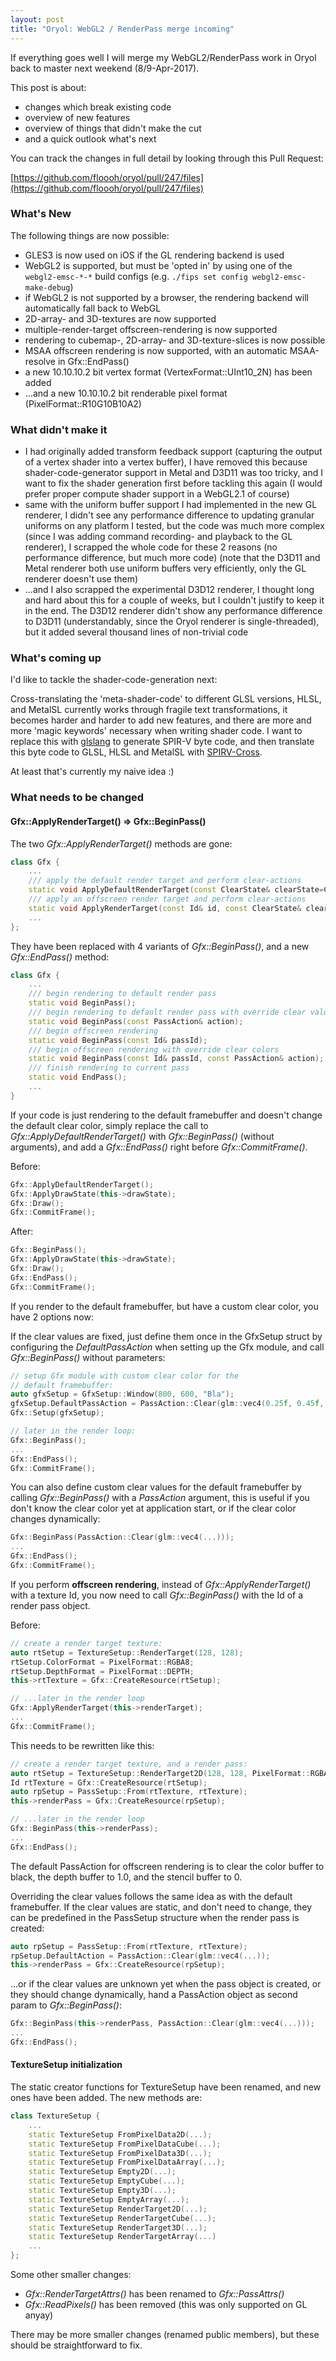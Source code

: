 ```yaml
---
layout: post
title: "Oryol: WebGL2 / RenderPass merge incoming"
---
```


If everything goes well I will merge my WebGL2/RenderPass work in Oryol back
to master next weekend (8/9-Apr-2017).

This post is about:

- changes which break existing code
- overview of new features
- overview of things that didn't make the cut
- and a quick outlook what's next

You can track the changes in full detail by looking through
this Pull Request:

[https://github.com/floooh/oryol/pull/247/files](https://github.com/floooh/oryol/pull/247/files)

### What's New

The following things are now possible:

- GLES3 is now used on iOS if the GL rendering backend is used
- WebGL2 is supported, but must be 'opted in' by using one of the ```webgl2-emsc-*-*``` build configs (e.g. ```./fips set config webgl2-emsc-make-debug```)
- if WebGL2 is not supported by a browser, the rendering backend will automatically fall back to WebGL
- 2D-array- and 3D-textures are now supported
- multiple-render-target offscreen-rendering is now supported
- rendering to cubemap-, 2D-array- and 3D-texture-slices is now possible
- MSAA offscreen rendering is now supported, with an automatic MSAA-resolve in Gfx::EndPass()
- a new 10.10.10.2 bit vertex format (VertexFormat::UInt10_2N) has been added
- ...and a new 10.10.10.2 bit renderable pixel format (PixelFormat::R10G10B10A2)

### What didn't make it

- I had originally added transform feedback support (capturing the output of
a vertex shader into a vertex buffer), I have removed this because
shader-code-generator support in Metal and D3D11 was too tricky, and I want
to fix the shader generation first before tackling this again (I would
prefer proper compute shader support in a WebGL2.1 of course)
- same with the uniform buffer support I had implemented in the new GL
renderer, I didn't see any performance difference to updating granular
uniforms on any platform I tested, but the code was much more complex (since
I was adding command recording- and playback to the GL renderer), I scrapped
the whole code for these 2 reasons (no performance difference, but much more
code) (note that the D3D11 and Metal renderer both use uniform buffers very
efficiently, only the GL renderer doesn't use them)
- ...and I also scrapped the experimental D3D12 renderer, I thought long and
hard about this for a couple of weeks, but I couldn't justify to keep it in
the end. The D3D12 renderer didn't show any performance difference to D3D11
(understandably, since the Oryol renderer is single-threaded), but it added
several thousand lines of non-trivial code

### What's coming up

I'd like to tackle the shader-code-generation next:

Cross-translating the 'meta-shader-code' to different GLSL versions, HLSL,
and MetalSL currently works through fragile text transformations, it becomes
harder and harder to add new features, and there are more and more 'magic
keywords' necessary when writing shader code. I want to replace this with
[glslang](https://github.com/KhronosGroup/glslang) to generate SPIR-V byte
code, and then translate this byte code to GLSL, HLSL and MetalSL with
[SPIRV-Cross](https://github.com/KhronosGroup/SPIRV-Cross).

At least that's currently my naive idea :)

### What needs to be changed

#### Gfx::ApplyRenderTarget() => Gfx::BeginPass()

The two _Gfx::ApplyRenderTarget()_ methods are gone:

```cpp
class Gfx {
    ...
    /// apply the default render target and perform clear-actions
    static void ApplyDefaultRenderTarget(const ClearState& clearState=ClearState());
    /// apply an offscreen render target and perform clear-actions
    static void ApplyRenderTarget(const Id& id, const ClearState& clearState=ClearState());
    ...
};
```
They have been replaced with 4 variants of _Gfx::BeginPass()_, and
a new _Gfx::EndPass()_ method:

```cpp
class Gfx {
    ...
    /// begin rendering to default render pass
    static void BeginPass();
    /// begin rendering to default render pass with override clear values
    static void BeginPass(const PassAction& action);
    /// begin offscreen rendering
    static void BeginPass(const Id& passId);
    /// begin offscreen rendering with override clear colors
    static void BeginPass(const Id& passId, const PassAction& action);
    /// finish rendering to current pass
    static void EndPass();
    ...
}
```

If your code is just rendering to the default framebuffer and 
doesn't change the default clear color, simply replace
the call to _Gfx::ApplyDefaultRenderTarget()_ with _Gfx::BeginPass()_
(without arguments), and add a _Gfx::EndPass()_ right before 
_Gfx::CommitFrame()_.

Before:

```cpp
Gfx::ApplyDefaultRenderTarget();
Gfx::ApplyDrawState(this->drawState);
Gfx::Draw();
Gfx::CommitFrame();
```

After:

```cpp
Gfx::BeginPass();
Gfx::ApplyDrawState(this->drawState);
Gfx::Draw();
Gfx::EndPass();
Gfx::CommitFrame();
```

If you render to the default framebuffer, but have a custom clear
color, you have 2 options now:

If the clear values are fixed, just define them once in the GfxSetup
struct by configuring the _DefaultPassAction_ when setting up the Gfx
module, and call _Gfx::BeginPass()_ without parameters:

```cpp
// setup Gfx module with custom clear color for the
// default framebuffer:
auto gfxSetup = GfxSetup::Window(800, 600, "Bla");
gfxSetup.DefaultPassAction = PassAction::Clear(glm::vec4(0.25f, 0.45f, 0.65f, 1.0f));
Gfx::Setup(gfxSetup);

// later in the render loop:
Gfx::BeginPass();
...
Gfx::EndPass();
Gfx::CommitFrame();
```

You can also define custom clear values for the default framebuffer by
calling _Gfx::BeginPass()_ with a _PassAction_ argument, this is useful
if you don't know the clear color yet at application start, or
if the clear color changes dynamically:

```cpp
Gfx::BeginPass(PassAction::Clear(glm::vec4(...)));
...
Gfx::EndPass();
Gfx::CommitFrame();
```

If you perform **offscreen rendering**, instead of _Gfx::ApplyRenderTarget()_ 
with a texture Id, you now need to call _Gfx::BeginPass()_ with the Id
of a render pass object.

Before:

```cpp
// create a render target texture:
auto rtSetup = TextureSetup::RenderTarget(128, 128);
rtSetup.ColorFormat = PixelFormat::RGBA8;
rtSetup.DepthFormat = PixelFormat::DEPTH;
this->rtTexture = Gfx::CreateResource(rtSetup);

// ...later in the render loop
Gfx::ApplyRenderTarget(this->renderTarget);
...
Gfx::CommitFrame();
```

This needs to be rewritten like this:

```cpp
// create a render target texture, and a render pass:
auto rtSetup = TextureSetup::RenderTarget2D(128, 128, PixelFormat::RGBA8, PixelFormat::DEPTH);
Id rtTexture = Gfx::CreateResource(rtSetup);
auto rpSetup = PassSetup::From(rtTexture, rtTexture);
this->renderPass = Gfx::CreateResource(rpSetup);

// ...later in the render loop
Gfx::BeginPass(this->renderPass);
...
Gfx::EndPass();
```

The default PassAction for offscreen rendering is to clear the
color buffer to black, the depth buffer to 1.0, and the stencil
buffer to 0.

Overriding the clear values follows the same idea as with the
default framebuffer. If the clear values are static, and don't
need to change, they can be predefined in the PassSetup structure when
the render pass is created:

```cpp
auto rpSetup = PassSetup::From(rtTexture, rtTexture);
rpSetup.DefaultAction = PassAction::Clear(glm::vec4(...));
this->renderPass = Gfx::CreateResource(rpSetup);
```

...or if the clear values are unknown yet when the pass object is
created, or they should change dynamically, hand a PassAction
object as second param to _Gfx::BeginPass()_:

```cpp
Gfx::BeginPass(this->renderPass, PassAction::Clear(glm::vec4(...)));
...
Gfx::EndPass();
```

#### TextureSetup initialization

The static creator functions for TextureSetup have been renamed, 
and new ones have been added. The new methods are:

```cpp
class TextureSetup {
    ...
    static TextureSetup FromPixelData2D(...);
    static TextureSetup FromPixelDataCube(...);
    static TextureSetup FromPixelData3D(...);
    static TextureSetup FromPixelDataArray(...);
    static TextureSetup Empty2D(...);
    static TextureSetup EmptyCube(...);
    static TextureSetup Empty3D(...);
    static TextureSetup EmptyArray(...);
    static TextureSetup RenderTarget2D(...);
    static TextureSetup RenderTargetCube(...);
    static TextureSetup RenderTarget3D(...);
    static TextureSetup RenderTargetArray(...)
    ...
};
```

Some other smaller changes:

* _Gfx::RenderTargetAttrs()_ has been renamed to _Gfx::PassAttrs()_
* _Gfx::ReadPixels()_ has been removed (this was only supported on GL anyay)

There may be more smaller changes (renamed public members), but these
should be straightforward to fix.

